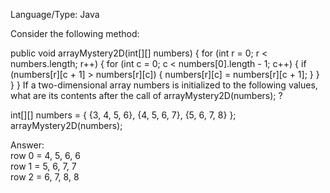 Language/Type: Java

Consider the following method:

public void arrayMystery2D(int[][] numbers) {
    for (int r = 0; r < numbers.length; r++) {
        for (int c = 0; c < numbers[0].length - 1; c++) {
            if (numbers[r][c + 1] > numbers[r][c]) {
                numbers[r][c] = numbers[r][c + 1];
            }
        }
    }
}
If a two-dimensional array numbers is initialized to the following values, what are its contents after the call of arrayMystery2D(numbers); ?

int[][] numbers = {
    {3, 4, 5, 6},
    {4, 5, 6, 7},
    {5, 6, 7, 8}
};
arrayMystery2D(numbers);

Answer:       
row 0	= 4, 5, 6, 6       
row 1	= 5, 6, 7, 7     
row 2	= 6, 7, 8, 8      